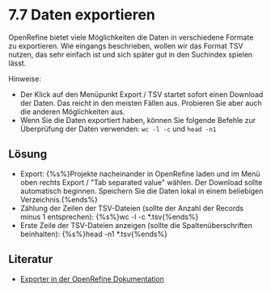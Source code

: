 # 7.7 Daten exportieren

OpenRefine bietet viele Möglichkeiten die Daten in verschiedene Formate zu exportieren. Wie eingangs beschrieben, wollen wir das Format TSV nutzen, das sehr einfach ist und sich später gut in den Suchindex spielen lässt.

Hinweise:

* Der Klick auf den Menüpunkt Export / TSV startet sofort einen Download der Daten. Das reicht in den meisten Fällen aus. Probieren Sie aber auch die anderen Möglichkeiten aus.
* Wenn Sie die Daten exportiert haben, können Sie folgende Befehle zur Überprüfung der Daten verwenden: ```wc -l -c``` und ```head -n1```

## Lösung

* Export: {%s%}Projekte nacheinander in OpenRefine laden und im Menü oben rechts Export / "Tab separated value" wählen. Der Download sollte automatisch beginnen. Speichern Sie die Daten lokal in einem beliebigen Verzeichnis.{%ends%}
* Zählung der Zeilen der TSV-Dateien (sollte der Anzahl der Records minus 1 entsprechen): {%s%}wc -l -c *.tsv{%ends%}
* Erste Zeile der TSV-Dateien anzeigen (sollte die Spaltenüberschriften beinhalten): {%s%}head -n1 *.tsv{%ends%}

## Literatur

* [Exporter in der OpenRefine Dokumentation](https://github.com/OpenRefine/OpenRefine/wiki/Exporters)
